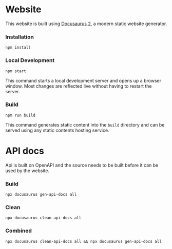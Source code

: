 # Website

This website is built using [Docusaurus 2](https://docusaurus.io/), a modern static website generator.

### Installation

```
npm install
```

### Local Development

```
npm start
```

This command starts a local development server and opens up a browser window. Most changes are reflected live without having to restart the server.

### Build

```
npm run build
```

This command generates static content into the `build` directory and can be served using any static contents hosting service.


# API docs
Api is built on OpenAPI and the source needs to be built before it can be used by the website.

### Build
```
npx docusaurus gen-api-docs all
```

### Clean
```
npx docusaurus clean-api-docs all
```

### Combined
```
npx docusaurus clean-api-docs all && npx docusaurus gen-api-docs all
```